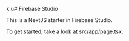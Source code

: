 k
u# Firebase Studio

This is a NextJS starter in Firebase Studio.

To get started, take a look at src/app/page.tsx.

